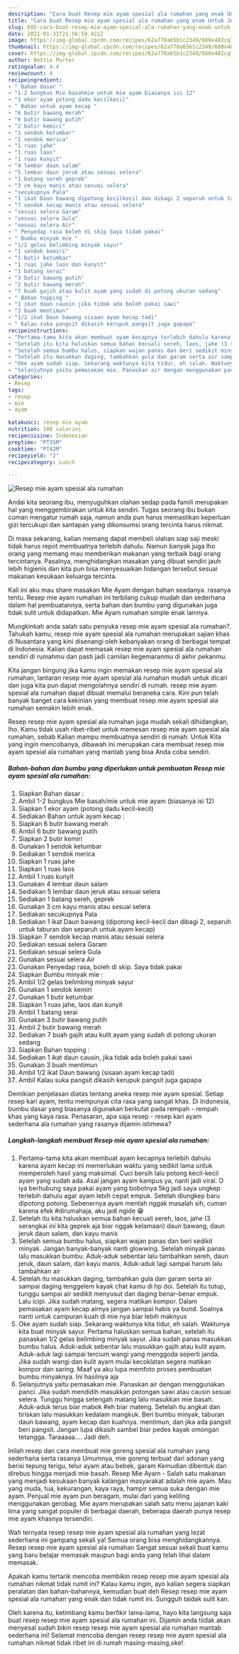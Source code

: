 ```yaml
---
description: "Cara buat Resep mie ayam spesial ala rumahan yang enak Untuk Jualan"
title: "Cara buat Resep mie ayam spesial ala rumahan yang enak Untuk Jualan"
slug: 695-cara-buat-resep-mie-ayam-spesial-ala-rumahan-yang-enak-untuk-jualan
date: 2021-01-31T21:56:59.421Z
image: https://img-global.cpcdn.com/recipes/62a778a65b1c2349/680x482cq70/resep-mie-ayam-spesial-ala-rumahan-foto-resep-utama.jpg
thumbnail: https://img-global.cpcdn.com/recipes/62a778a65b1c2349/680x482cq70/resep-mie-ayam-spesial-ala-rumahan-foto-resep-utama.jpg
cover: https://img-global.cpcdn.com/recipes/62a778a65b1c2349/680x482cq70/resep-mie-ayam-spesial-ala-rumahan-foto-resep-utama.jpg
author: Bettie Porter
ratingvalue: 4.4
reviewcount: 4
recipeingredient:
- " Bahan dasar "
- "1-2 bungkus Mie basahmie untuk mie ayam biasanya isi 12"
- "1 ekor ayam potong dadu kecilkecil"
- " Bahan untuk ayam kecap "
- "6 butir bawang merah"
- "6 butir bawang putih"
- "2 butir kemiri"
- "1 sendok ketumbar"
- "1 sendok merica"
- "1 ruas jahe"
- "1 ruas laos"
- "1 ruas kunyit"
- "4 lembar daun salam"
- "5 lembar daun jeruk atau sesuai selera"
- "1 batang sereh geprek"
- "3 cm kayu manis atau sesuai selera"
- "secukupnya Pala"
- "1 ikat Daun bawang dipotong kecilkecil dan dibagi 2 separuh untuk taburan dan separuh untuk ayam kecap"
- "7 sendok kecap manis atau sesuai selera"
- "sesuai selera Garam"
- "sesuai selera Gula"
- "sesuai selera Air"
- " Penyedap rasa boleh di skip Saya tidak pakai"
- " Bumbu minyak mie "
- "1/2 gelas belimbing minyak sayur"
- "1 sendok kemiri"
- "1 butir ketumbar"
- "1 ruas jahe laos dan kunyit"
- "1 batang serai"
- "3 butir bawang putih"
- "2 butir bawang merah"
- "7 buah gajih atau kulit ayam yang sudah di potong ukuran sedang"
- " Bahan topping "
- "1 ikat daun causin jika tidak ada boleh pakai sawi"
- "3 buah mentimun"
- "1/2 ikat Daun bawang sisaan ayam kecap tadi"
- " Kalau suka pangsit dikasih kerupuk pangsit juga gapapa"
recipeinstructions:
- "Pertama-tama kita akan membuat ayam kecapnya terlebih dahulu karena ayam kecap ini memerlukan waktu yang sedikit lama untuk memperoleh hasil yang maksimal. Cuci bersih lalu potong kecil-kecil ayam yang sudah ada. Asal jangan ayam kampus ya, nanti jadi viral. O iya berhubung saya pakai ayam yang bobotnya 5kg jadi saya ungkep terlebih dahulu agar ayam lebih cepat empuk. Setelah diungkep baru dipotong potong. Sebenernya ayam mentah nggak masalah sih, cuman karena efek #dirumahaja, aku jadi ngide 😁"
- "Setelah itu kita haluskan semua bahan kecuali sereh, laos, jahe (3 serangkai ini kita geprek aja biar nggak kelamaan) daun bawang, daun jeruk daun salam, dan kayu manis"
- "Setelah semua bumbu halus, siapkan wajan panas dan beri sedikit minyak. Jangan banyak-banyak nanti glowwing. Setelah minyak panas lalu masukkan bumbu. Aduk-aduk sebentar lalu tambahkan sereh, daun jeruk, daun salam, dan kayu manis. Aduk-aduk lagi sampai harum lalu tambahkan air"
- "Setelah itu masukkan daging, tambahkan gula dan garam serta air sampai daging tenggelem kayak chat kamu di hp doi. Setelah itu tutup, tunggu sampai air sedikit menyusut dan daging benar-benar empuk. Lalu icipi. Jika sudah matang, segera matikan kompor. Dalam pemasakan ayam kecap airnya jangan sampai habis ya bund. Soalnya nanti untuk campuran kuah di mie nya biar lebih maknyus"
- "Oke ayam sudah siap. Sekarang waktunya kita tidur, eh salah. Waktunya kita buat minyak sayur. Pertama haluskan semua bahan, setelah itu panaskan 1/2 gelas belimbing minyak sayur. Jika sudah panas masukkan bumbu halus. Aduk-aduk sebentar lalu masukkan gajih atau kulit ayam. Aduk-aduk lagi sampai tercium wangi yang menggoda seperti janda. Jika sudah wangi dan kulit ayam mulai kecoklatan segera matikan kompor dan saring. Maaf ya aku lupa memfoto proses pembuatan bumbu minyaknya. Ini hasilnya aja"
- "Selanjutnya yaitu pemasakan mie. Panaskan air dengan menggunakan panci. Jika sudah mendidih masukkan potongan sawi atau causin sesuai selera. Tunggu hingga setengah matang lalu masukkan mie basah. Aduk-aduk terus biar mabok #eh biar mateng. Setelah itu angkat dan tiriskan lalu masukkan kedalam mangkuk. Beri bumbu minyak, taburan daun bawang, ayam kecap dan kuahnya. mentimun, dan jika ada pangsit beri pangsit. Jangan lupa dikasih sambel biar pedes kayak omongan tetangga. Taraaaaa.... Jadi deh."
categories:
- Resep
tags:
- resep
- mie
- ayam

katakunci: resep mie ayam 
nutrition: 108 calories
recipecuisine: Indonesian
preptime: "PT35M"
cooktime: "PT42M"
recipeyield: "2"
recipecategory: Lunch

---
```



![Resep mie ayam spesial ala rumahan](https://img-global.cpcdn.com/recipes/62a778a65b1c2349/680x482cq70/resep-mie-ayam-spesial-ala-rumahan-foto-resep-utama.jpg)

Andai kita seorang ibu, menyuguhkan olahan sedap pada famili merupakan hal yang menggembirakan untuk kita sendiri. Tugas seorang ibu bukan cuman mengatur rumah saja, namun anda pun harus memastikan keperluan gizi tercukupi dan santapan yang dikonsumsi orang tercinta harus nikmat.

Di masa  sekarang, kalian memang dapat membeli olahan siap saji meski tidak harus repot membuatnya terlebih dahulu. Namun banyak juga lho orang yang memang mau memberikan makanan yang terbaik bagi orang tercintanya. Pasalnya, menghidangkan masakan yang dibuat sendiri jauh lebih higienis dan kita pun bisa menyesuaikan hidangan tersebut sesuai makanan kesukaan keluarga tercinta. 

Kali ini aku mau share masakan Mie Ayam dengan bahan seadanya. rasanya tentu. Resep mie ayam rumahan ini terbilang cukup mudah dan sederhana dalam hal pembuatannya, serta bahan dan bumbu yang digunakan juga tidak sulit untuk didapatkan. Mie Ayam rumahan simple enak lainnya.

Mungkinkah anda salah satu penyuka resep mie ayam spesial ala rumahan?. Tahukah kamu, resep mie ayam spesial ala rumahan merupakan sajian khas di Nusantara yang kini disenangi oleh kebanyakan orang di berbagai tempat di Indonesia. Kalian dapat memasak resep mie ayam spesial ala rumahan sendiri di rumahmu dan pasti jadi camilan kegemaranmu di akhir pekanmu.

Kita jangan bingung jika kamu ingin memakan resep mie ayam spesial ala rumahan, lantaran resep mie ayam spesial ala rumahan mudah untuk dicari dan juga kita pun dapat mengolahnya sendiri di rumah. resep mie ayam spesial ala rumahan dapat dibuat memalui beraneka cara. Kini pun telah banyak banget cara kekinian yang membuat resep mie ayam spesial ala rumahan semakin lebih enak.

Resep resep mie ayam spesial ala rumahan juga mudah sekali dihidangkan, lho. Kamu tidak usah ribet-ribet untuk memesan resep mie ayam spesial ala rumahan, sebab Kalian mampu membuatnya sendiri di rumah. Untuk Kita yang ingin mencobanya, dibawah ini merupakan cara membuat resep mie ayam spesial ala rumahan yang mantab yang bisa Anda coba sendiri.

<!--inarticleads1-->

##### Bahan-bahan dan bumbu yang diperlukan untuk pembuatan Resep mie ayam spesial ala rumahan:

1. Siapkan  Bahan dasar :
1. Ambil 1-2 bungkus Mie basah/mie untuk mie ayam (biasanya isi 12)
1. Siapkan 1 ekor ayam (potong dadu kecil-kecil)
1. Sediakan  Bahan untuk ayam kecap :
1. Siapkan 6 butir bawang merah
1. Ambil 6 butir bawang putih
1. Siapkan 2 butir kemiri
1. Gunakan 1 sendok ketumbar
1. Sediakan 1 sendok merica
1. Siapkan 1 ruas jahe
1. Siapkan 1 ruas laos
1. Ambil 1 ruas kunyit
1. Gunakan 4 lembar daun salam
1. Sediakan 5 lembar daun jeruk atau sesuai selera
1. Sediakan 1 batang sereh, geprek
1. Gunakan 3 cm kayu manis atau sesuai selera
1. Sediakan secukupnya Pala
1. Sediakan 1 ikat Daun bawang (dipotong kecil-kecil dan dibagi 2, separuh untuk taburan dan separuh untuk ayam kecap)
1. Siapkan 7 sendok kecap manis atau sesuai selera
1. Sediakan sesuai selera Garam
1. Sediakan sesuai selera Gula
1. Gunakan sesuai selera Air
1. Gunakan  Penyedap rasa, boleh di skip. Saya tidak pakai
1. Siapkan  Bumbu minyak mie :
1. Ambil 1/2 gelas belimbing minyak sayur
1. Gunakan 1 sendok kemiri
1. Gunakan 1 butir ketumbar
1. Siapkan 1 ruas jahe, laos dan kunyit
1. Ambil 1 batang serai
1. Gunakan 3 butir bawang putih
1. Ambil 2 butir bawang merah
1. Sediakan 7 buah gajih atau kulit ayam yang sudah di potong ukuran sedang
1. Siapkan  Bahan topping :
1. Sediakan 1 ikat daun causin, jika tidak ada boleh pakai sawi
1. Gunakan 3 buah mentimun
1. Ambil 1/2 ikat Daun bawang (sisaan ayam kecap tadi)
1. Ambil  Kalau suka pangsit dikasih kerupuk pangsit juga gapapa


Demikian penjelasan diatas tentang aneka resep mie ayam spesial. Setiap resep kari ayam, tentu mempunyai cita rasa yang sangat khas. Di Indonesia, bumbu dasar yang biasanya digunakan berkutat pada rempah - rempah khas yang kaya rasa. Penasaran, apa saja resep - resep kari ayam sederhana ala rumahan yang rasanya dijamin istimewa? 

<!--inarticleads2-->

##### Langkah-langkah membuat Resep mie ayam spesial ala rumahan:

1. Pertama-tama kita akan membuat ayam kecapnya terlebih dahulu karena ayam kecap ini memerlukan waktu yang sedikit lama untuk memperoleh hasil yang maksimal. Cuci bersih lalu potong kecil-kecil ayam yang sudah ada. Asal jangan ayam kampus ya, nanti jadi viral. O iya berhubung saya pakai ayam yang bobotnya 5kg jadi saya ungkep terlebih dahulu agar ayam lebih cepat empuk. Setelah diungkep baru dipotong potong. Sebenernya ayam mentah nggak masalah sih, cuman karena efek #dirumahaja, aku jadi ngide 😁
1. Setelah itu kita haluskan semua bahan kecuali sereh, laos, jahe (3 serangkai ini kita geprek aja biar nggak kelamaan) daun bawang, daun jeruk daun salam, dan kayu manis
1. Setelah semua bumbu halus, siapkan wajan panas dan beri sedikit minyak. Jangan banyak-banyak nanti glowwing. Setelah minyak panas lalu masukkan bumbu. Aduk-aduk sebentar lalu tambahkan sereh, daun jeruk, daun salam, dan kayu manis. Aduk-aduk lagi sampai harum lalu tambahkan air
1. Setelah itu masukkan daging, tambahkan gula dan garam serta air sampai daging tenggelem kayak chat kamu di hp doi. Setelah itu tutup, tunggu sampai air sedikit menyusut dan daging benar-benar empuk. Lalu icipi. Jika sudah matang, segera matikan kompor. Dalam pemasakan ayam kecap airnya jangan sampai habis ya bund. Soalnya nanti untuk campuran kuah di mie nya biar lebih maknyus
1. Oke ayam sudah siap. Sekarang waktunya kita tidur, eh salah. Waktunya kita buat minyak sayur. Pertama haluskan semua bahan, setelah itu panaskan 1/2 gelas belimbing minyak sayur. Jika sudah panas masukkan bumbu halus. Aduk-aduk sebentar lalu masukkan gajih atau kulit ayam. Aduk-aduk lagi sampai tercium wangi yang menggoda seperti janda. Jika sudah wangi dan kulit ayam mulai kecoklatan segera matikan kompor dan saring. Maaf ya aku lupa memfoto proses pembuatan bumbu minyaknya. Ini hasilnya aja
1. Selanjutnya yaitu pemasakan mie. Panaskan air dengan menggunakan panci. Jika sudah mendidih masukkan potongan sawi atau causin sesuai selera. Tunggu hingga setengah matang lalu masukkan mie basah. Aduk-aduk terus biar mabok #eh biar mateng. Setelah itu angkat dan tiriskan lalu masukkan kedalam mangkuk. Beri bumbu minyak, taburan daun bawang, ayam kecap dan kuahnya. mentimun, dan jika ada pangsit beri pangsit. Jangan lupa dikasih sambel biar pedes kayak omongan tetangga. Taraaaaa.... Jadi deh.


Inilah resep dan cara membuat mie goreng spesial ala rumahan yang sederhana serta rasanya Umumnya, mie goreng terbuat dari adonan yang berisi tepung terigu, telur ayam atau bebek, garam Kemudian dibentuk dan direbus hingga menjadi mie basah. Resep Mie Ayam - Salah satu makanan yang menjadi kesukaan banyak kalangan masyarakat adalah mie ayam. Mau yang muda, tua, kekurangan, kaya raya, hampir semua suka dengan mie ayam. Penjual mie ayam pun beragam, mulai dari yang keliling menggunakan gerobag. Mie ayam merupakan salah satu menu jajanan kaki lima yang sangat populer di berbagai daerah, beberapa daerah punya resep mie ayam khasnya tersendiri. 

Wah ternyata resep resep mie ayam spesial ala rumahan yang lezat sederhana ini gampang sekali ya! Semua orang bisa menghidangkannya. Resep resep mie ayam spesial ala rumahan Sangat sesuai sekali buat kamu yang baru belajar memasak maupun bagi anda yang telah lihai dalam memasak.

Apakah kamu tertarik mencoba membikin resep resep mie ayam spesial ala rumahan nikmat tidak rumit ini? Kalau kamu ingin, ayo kalian segera siapkan peralatan dan bahan-bahannya, kemudian buat deh Resep resep mie ayam spesial ala rumahan yang enak dan tidak rumit ini. Sungguh taidak sulit kan. 

Oleh karena itu, ketimbang kamu berfikir lama-lama, hayo kita langsung saja buat resep resep mie ayam spesial ala rumahan ini. Dijamin anda tiidak akan menyesal sudah bikin resep resep mie ayam spesial ala rumahan mantab sederhana ini! Selamat mencoba dengan resep resep mie ayam spesial ala rumahan nikmat tidak ribet ini di rumah masing-masing,oke!.

